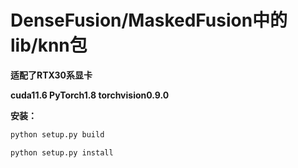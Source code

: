 # DenseFusion/MaskedFusion中的lib/knn包

**适配了RTX30系显卡** 

**cuda11.6 PyTorch1.8 torchvision0.9.0** 



**安装：**

```sh
python setup.py build

python setup.py install
```

